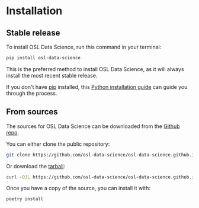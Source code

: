 # Installation

## Stable release

To install OSL Data Science, run this command in your terminal:

```bash
pip install osl-data-science
```

This is the preferred method to install OSL Data Science, as it will always
install the most recent stable release.

If you don't have [pip](https://pip.pypa.io) installed, this
[Python installation guide](http://docs.python-guide.org/en/latest/starting/installation/)
can guide you through the process.

## From sources

The sources for OSL Data Science can be downloaded from the
[Github repo](https://github.com/osl-data-science/osl-data-science.github.io).

You can either clone the public repository:

```bash
git clone https://github.com/osl-data-science/osl-data-science.github.io
```

Or download the
[tarball](https://github.com/osl-data-science/osl-data-science.github.io/tarball/main):

```bash
curl -OJL https://github.com/osl-data-science/osl-data-science.github.io/tarball/main
```

Once you have a copy of the source, you can install it with:

```bash
poetry install
```
